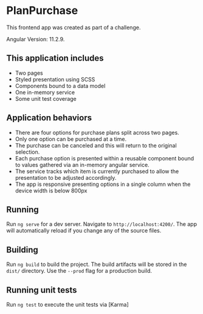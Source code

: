 # PlanPurchase

This frontend app was created as part of a challenge.

Angular Version: 11.2.9.

## This application includes
- Two pages
- Styled presentation using SCSS
- Components bound to a data model
- One in-memory service
- Some unit test coverage

## Application behaviors
- There are four options for purchase plans split across two pages.
- Only one option can be purchased at a time.
- The purchase can be canceled and this will return to the original selection.
- Each purchase option is presented within a reusable component bound to values gathered via an in-memory angular service.
- The service tracks which item is currently purchased to allow the presentation to be adjusted accordingly.
- The app is responsive presenting options in a single column when the device width is below 800px

## Running

Run `ng serve` for a dev server. Navigate to `http://localhost:4200/`. The app will automatically reload if you change any of the source files.

## Building

Run `ng build` to build the project. The build artifacts will be stored in the `dist/` directory. Use the `--prod` flag for a production build.

## Running unit tests

Run `ng test` to execute the unit tests via [Karma]
